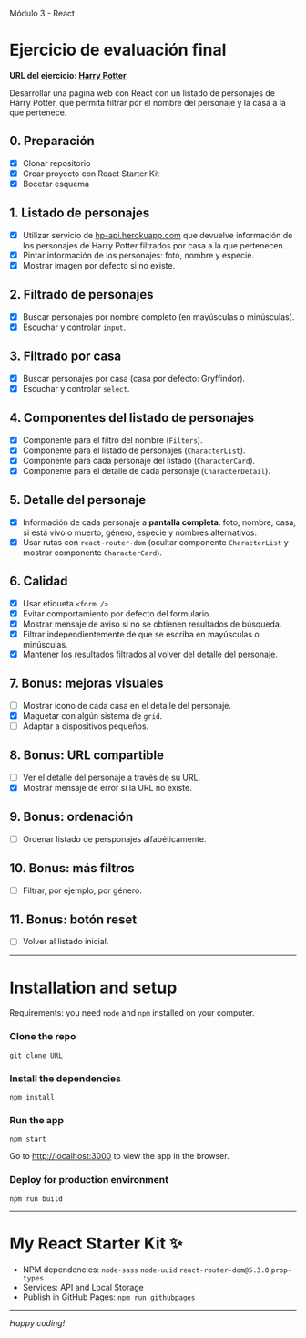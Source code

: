 Módulo 3 - React

# Ejercicio de evaluación final

**URL del ejercicio: [Harry Potter](#)**

Desarrollar una página web con React con un listado de personajes de Harry Potter, que permita filtrar por el nombre del personaje y la casa a la que pertenece.

## 0. Preparación

- [x] Clonar repositorio
- [x] Crear proyecto con React Starter Kit
- [x] Bocetar esquema

## 1. Listado de personajes

- [x] Utilizar servicio de [hp-api.herokuapp.com](http://hp-api.herokuapp.com/) que devuelve información de los personajes de Harry Potter filtrados por casa a la que pertenecen.
- [x] Pintar información de los personajes: foto, nombre y especie.
- [x] Mostrar imagen por defecto si no existe.

## 2. Filtrado de personajes

- [x] Buscar personajes por nombre completo (en mayúsculas o minúsculas).
- [x] Escuchar y controlar `input`.

## 3. Filtrado por casa

- [x] Buscar personajes por casa (casa por defecto: Gryffindor).
- [x] Escuchar y controlar `select`.

## 4. Componentes del listado de personajes

- [x] Componente para el filtro del nombre (`Filters`).
- [x] Componente para el listado de personajes (`CharacterList`).
- [x] Componente para cada personaje del listado (`CharacterCard`).
- [x] Componente para el detalle de cada personaje (`CharacterDetail`).

## 5. Detalle del personaje

- [x] Información de cada personaje a **pantalla completa**: foto, nombre, casa, si está vivo o muerto, género, especie y nombres alternativos.
- [x] Usar rutas con `react-router-dom` (ocultar componente `CharacterList` y mostrar componente `CharacterCard`).

## 6. Calidad

- [x] Usar etiqueta `<form />`
- [x] Evitar comportamiento por defecto del formulario.
- [x] Mostrar mensaje de aviso si no se obtienen resultados de búsqueda.
- [x] Filtrar independientemente de que se escriba en mayúsculas o minúsculas.
- [x] Mantener los resultados filtrados al volver del detalle del personaje.

## 7. Bonus: mejoras visuales

- [ ] Mostrar icono de cada casa en el detalle del personaje.
- [x] Maquetar con algún sistema de `grid`.
- [ ] Adaptar a dispositivos pequeños.

## 8. Bonus: URL compartible

- [ ] Ver el detalle del personaje a través de su URL.
- [x] Mostrar mensaje de error si la URL no existe.

## 9. Bonus: ordenación

- [ ] Ordenar listado de persponajes alfabéticamente.

## 10. Bonus: más filtros

- [ ] Filtrar, por ejemplo, por género.

## 11. Bonus: botón reset

- [ ] Volver al listado inicial.

---

# Installation and setup

Requirements: you need `node` and `npm` installed on your computer.

### Clone the repo

```
git clone URL
```

### Install the dependencies

```
npm install
```

### Run the app

```
npm start
```

Go to [http://localhost:3000](http://localhost:3000) to view the app in the browser.

### Deploy for production environment

```
npm run build
```

---

# My React Starter Kit ✨

- NPM dependencies: `node-sass` `node-uuid` `react-router-dom@5.3.0` `prop-types`
- Services: API and Local Storage
- Publish in GitHub Pages: `npm run githubpages`

---

_Happy coding!_
